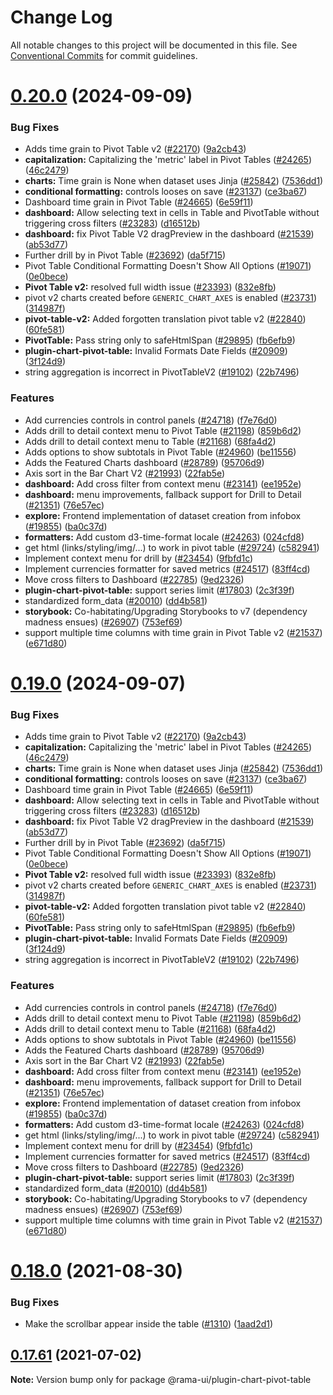<!--
  Licensed to the Apache Software Foundation (ASF) under one
  or more contributor license agreements.  See the NOTICE file
  distributed with this work for additional information
  regarding copyright ownership.  The ASF licenses this file
  to you under the Apache License, Version 2.0 (the
  "License"); you may not use this file except in compliance
  with the License.  You may obtain a copy of the License at

    http://www.apache.org/licenses/LICENSE-2.0

  Unless required by applicable law or agreed to in writing,
  software distributed under the License is distributed on an
  "AS IS" BASIS, WITHOUT WARRANTIES OR CONDITIONS OF ANY
  KIND, either express or implied.  See the License for the
  specific language governing permissions and limitations
  under the License.
-->

# Change Log

All notable changes to this project will be documented in this file.
See [Conventional Commits](https://conventionalcommits.org) for commit guidelines.

# [0.20.0](https://github.com/iamjpsingh/rama/compare/v2021.41.0...v0.20.0) (2024-09-09)

### Bug Fixes

- Adds time grain to Pivot Table v2 ([#22170](https://github.com/iamjpsingh/rama/issues/22170)) ([9a2cb43](https://github.com/iamjpsingh/rama/commit/9a2cb431ce9b82d656838d70c088bc00f3e4bd5e))
- **capitalization:** Capitalizing the 'metric' label in Pivot Tables ([#24265](https://github.com/iamjpsingh/rama/issues/24265)) ([46c2479](https://github.com/iamjpsingh/rama/commit/46c2479db2507d5117264b33a5266526e7a3b829))
- **charts:** Time grain is None when dataset uses Jinja ([#25842](https://github.com/iamjpsingh/rama/issues/25842)) ([7536dd1](https://github.com/iamjpsingh/rama/commit/7536dd12cdd58a1bca7d72952a2b74641f16c959))
- **conditional formatting:** controls looses on save ([#23137](https://github.com/iamjpsingh/rama/issues/23137)) ([ce3ba67](https://github.com/iamjpsingh/rama/commit/ce3ba67cf63e90059d94e2aa956982ad4ea44d1e))
- Dashboard time grain in Pivot Table ([#24665](https://github.com/iamjpsingh/rama/issues/24665)) ([6e59f11](https://github.com/iamjpsingh/rama/commit/6e59f11f4ce76305c1b0adee883f3b958199805b))
- **dashboard:** Allow selecting text in cells in Table and PivotTable without triggering cross filters ([#23283](https://github.com/iamjpsingh/rama/issues/23283)) ([d16512b](https://github.com/iamjpsingh/rama/commit/d16512b7758e36a1263fc63bd7d9d1f93060dc93))
- **dashboard:** fix Pivot Table V2 dragPreview in the dashboard ([#21539](https://github.com/iamjpsingh/rama/issues/21539)) ([ab53d77](https://github.com/iamjpsingh/rama/commit/ab53d77abacaf03e67c5a922c1e9dbd9a62fedbf))
- Further drill by in Pivot Table ([#23692](https://github.com/iamjpsingh/rama/issues/23692)) ([da5f715](https://github.com/iamjpsingh/rama/commit/da5f7155c63c2a9f7b42a31130fa24e9698b1191))
- Pivot Table Conditional Formatting Doesn't Show All Options ([#19071](https://github.com/iamjpsingh/rama/issues/19071)) ([0e0bece](https://github.com/iamjpsingh/rama/commit/0e0beceac173f765d8f9a0887732029b78603f6d))
- **Pivot Table v2:** resolved full width issue ([#23393](https://github.com/iamjpsingh/rama/issues/23393)) ([832e8fb](https://github.com/iamjpsingh/rama/commit/832e8fb0ac7599e87135d002b361475403d2791a))
- pivot v2 charts created before `GENERIC_CHART_AXES` is enabled ([#23731](https://github.com/iamjpsingh/rama/issues/23731)) ([314987f](https://github.com/iamjpsingh/rama/commit/314987f32dee789d7aa6af14943727af979ee30b))
- **pivot-table-v2:** Added forgotten translation pivot table v2 ([#22840](https://github.com/iamjpsingh/rama/issues/22840)) ([60fe581](https://github.com/iamjpsingh/rama/commit/60fe58196a6e8dd1ea7a2e6aaf8401d0a718bc41))
- **PivotTable:** Pass string only to safeHtmlSpan ([#29895](https://github.com/iamjpsingh/rama/issues/29895)) ([fb6efb9](https://github.com/iamjpsingh/rama/commit/fb6efb9e9a049ecd7985a50a902810484b0fc37a))
- **plugin-chart-pivot-table:** Invalid Formats Date Fields ([#20909](https://github.com/iamjpsingh/rama/issues/20909)) ([3f124d9](https://github.com/iamjpsingh/rama/commit/3f124d9d67f194746da0a49ee2456a0530ec73f9))
- string aggregation is incorrect in PivotTableV2 ([#19102](https://github.com/iamjpsingh/rama/issues/19102)) ([22b7496](https://github.com/iamjpsingh/rama/commit/22b7496d2ea444ca619aa21f9e820bb610cc5648))

### Features

- Add currencies controls in control panels ([#24718](https://github.com/iamjpsingh/rama/issues/24718)) ([f7e76d0](https://github.com/iamjpsingh/rama/commit/f7e76d02b7cbe4940946673590bb979984ace9f5))
- Adds drill to detail context menu to Pivot Table ([#21198](https://github.com/iamjpsingh/rama/issues/21198)) ([859b6d2](https://github.com/iamjpsingh/rama/commit/859b6d2d20a58f2079c43bb66645fd3b604e077e))
- Adds drill to detail context menu to Table ([#21168](https://github.com/iamjpsingh/rama/issues/21168)) ([68fa4d2](https://github.com/iamjpsingh/rama/commit/68fa4d2665cc0742b2194533271ce562a3ebbf14))
- Adds options to show subtotals in Pivot Table ([#24960](https://github.com/iamjpsingh/rama/issues/24960)) ([be11556](https://github.com/iamjpsingh/rama/commit/be1155679963a90c7a0d699a2ebdceade40fb5a9))
- Adds the Featured Charts dashboard ([#28789](https://github.com/iamjpsingh/rama/issues/28789)) ([95706d9](https://github.com/iamjpsingh/rama/commit/95706d9be2b5414ed496ad762ba1996041429e01))
- Axis sort in the Bar Chart V2 ([#21993](https://github.com/iamjpsingh/rama/issues/21993)) ([22fab5e](https://github.com/iamjpsingh/rama/commit/22fab5e58ce574e962518067d982e3036449e580))
- **dashboard:** Add cross filter from context menu ([#23141](https://github.com/iamjpsingh/rama/issues/23141)) ([ee1952e](https://github.com/iamjpsingh/rama/commit/ee1952e488f2cd0913fe6f35ffe551d18ee3d143))
- **dashboard:** menu improvements, fallback support for Drill to Detail ([#21351](https://github.com/iamjpsingh/rama/issues/21351)) ([76e57ec](https://github.com/iamjpsingh/rama/commit/76e57ec651bbfaf4f76031eeeca66f6a1fa81bc2))
- **explore:** Frontend implementation of dataset creation from infobox ([#19855](https://github.com/iamjpsingh/rama/issues/19855)) ([ba0c37d](https://github.com/iamjpsingh/rama/commit/ba0c37d3df85b1af39404af1d578daeb0ff2d278))
- **formatters:** Add custom d3-time-format locale ([#24263](https://github.com/iamjpsingh/rama/issues/24263)) ([024cfd8](https://github.com/iamjpsingh/rama/commit/024cfd86e408ec5f7ddf49a9e90908e2fb2e6b70))
- get html (links/styling/img/...) to work in pivot table ([#29724](https://github.com/iamjpsingh/rama/issues/29724)) ([c582941](https://github.com/iamjpsingh/rama/commit/c5829419e32f3c99c202c4f47c4e1f5882ebdbc1))
- Implement context menu for drill by ([#23454](https://github.com/iamjpsingh/rama/issues/23454)) ([9fbfd1c](https://github.com/iamjpsingh/rama/commit/9fbfd1c1d883f983ef96b8812297721e2a1a9695))
- Implement currencies formatter for saved metrics ([#24517](https://github.com/iamjpsingh/rama/issues/24517)) ([83ff4cd](https://github.com/iamjpsingh/rama/commit/83ff4cd86a4931fc8eda83aeb3d8d3c92d773202))
- Move cross filters to Dashboard ([#22785](https://github.com/iamjpsingh/rama/issues/22785)) ([9ed2326](https://github.com/iamjpsingh/rama/commit/9ed2326a20329d41abc8e0995b0ba6110379088f))
- **plugin-chart-pivot-table:** support series limit ([#17803](https://github.com/iamjpsingh/rama/issues/17803)) ([2c3f39f](https://github.com/iamjpsingh/rama/commit/2c3f39f3f2a4369bf03403c452d124c24c521e7d))
- standardized form_data ([#20010](https://github.com/iamjpsingh/rama/issues/20010)) ([dd4b581](https://github.com/iamjpsingh/rama/commit/dd4b581fb55d920fc3b709fc044cea5339802ee2))
- **storybook:** Co-habitating/Upgrading Storybooks to v7 (dependency madness ensues) ([#26907](https://github.com/iamjpsingh/rama/issues/26907)) ([753ef69](https://github.com/iamjpsingh/rama/commit/753ef695294ce26238b68ff41ba0a9af6aea74de))
- support multiple time columns with time grain in Pivot Table v2 ([#21537](https://github.com/iamjpsingh/rama/issues/21537)) ([e671d80](https://github.com/iamjpsingh/rama/commit/e671d8020982111e117e7415dee41672cc32d780))

# [0.19.0](https://github.com/iamjpsingh/rama/compare/v2021.41.0...v0.19.0) (2024-09-07)

### Bug Fixes

- Adds time grain to Pivot Table v2 ([#22170](https://github.com/iamjpsingh/rama/issues/22170)) ([9a2cb43](https://github.com/iamjpsingh/rama/commit/9a2cb431ce9b82d656838d70c088bc00f3e4bd5e))
- **capitalization:** Capitalizing the 'metric' label in Pivot Tables ([#24265](https://github.com/iamjpsingh/rama/issues/24265)) ([46c2479](https://github.com/iamjpsingh/rama/commit/46c2479db2507d5117264b33a5266526e7a3b829))
- **charts:** Time grain is None when dataset uses Jinja ([#25842](https://github.com/iamjpsingh/rama/issues/25842)) ([7536dd1](https://github.com/iamjpsingh/rama/commit/7536dd12cdd58a1bca7d72952a2b74641f16c959))
- **conditional formatting:** controls looses on save ([#23137](https://github.com/iamjpsingh/rama/issues/23137)) ([ce3ba67](https://github.com/iamjpsingh/rama/commit/ce3ba67cf63e90059d94e2aa956982ad4ea44d1e))
- Dashboard time grain in Pivot Table ([#24665](https://github.com/iamjpsingh/rama/issues/24665)) ([6e59f11](https://github.com/iamjpsingh/rama/commit/6e59f11f4ce76305c1b0adee883f3b958199805b))
- **dashboard:** Allow selecting text in cells in Table and PivotTable without triggering cross filters ([#23283](https://github.com/iamjpsingh/rama/issues/23283)) ([d16512b](https://github.com/iamjpsingh/rama/commit/d16512b7758e36a1263fc63bd7d9d1f93060dc93))
- **dashboard:** fix Pivot Table V2 dragPreview in the dashboard ([#21539](https://github.com/iamjpsingh/rama/issues/21539)) ([ab53d77](https://github.com/iamjpsingh/rama/commit/ab53d77abacaf03e67c5a922c1e9dbd9a62fedbf))
- Further drill by in Pivot Table ([#23692](https://github.com/iamjpsingh/rama/issues/23692)) ([da5f715](https://github.com/iamjpsingh/rama/commit/da5f7155c63c2a9f7b42a31130fa24e9698b1191))
- Pivot Table Conditional Formatting Doesn't Show All Options ([#19071](https://github.com/iamjpsingh/rama/issues/19071)) ([0e0bece](https://github.com/iamjpsingh/rama/commit/0e0beceac173f765d8f9a0887732029b78603f6d))
- **Pivot Table v2:** resolved full width issue ([#23393](https://github.com/iamjpsingh/rama/issues/23393)) ([832e8fb](https://github.com/iamjpsingh/rama/commit/832e8fb0ac7599e87135d002b361475403d2791a))
- pivot v2 charts created before `GENERIC_CHART_AXES` is enabled ([#23731](https://github.com/iamjpsingh/rama/issues/23731)) ([314987f](https://github.com/iamjpsingh/rama/commit/314987f32dee789d7aa6af14943727af979ee30b))
- **pivot-table-v2:** Added forgotten translation pivot table v2 ([#22840](https://github.com/iamjpsingh/rama/issues/22840)) ([60fe581](https://github.com/iamjpsingh/rama/commit/60fe58196a6e8dd1ea7a2e6aaf8401d0a718bc41))
- **PivotTable:** Pass string only to safeHtmlSpan ([#29895](https://github.com/iamjpsingh/rama/issues/29895)) ([fb6efb9](https://github.com/iamjpsingh/rama/commit/fb6efb9e9a049ecd7985a50a902810484b0fc37a))
- **plugin-chart-pivot-table:** Invalid Formats Date Fields ([#20909](https://github.com/iamjpsingh/rama/issues/20909)) ([3f124d9](https://github.com/iamjpsingh/rama/commit/3f124d9d67f194746da0a49ee2456a0530ec73f9))
- string aggregation is incorrect in PivotTableV2 ([#19102](https://github.com/iamjpsingh/rama/issues/19102)) ([22b7496](https://github.com/iamjpsingh/rama/commit/22b7496d2ea444ca619aa21f9e820bb610cc5648))

### Features

- Add currencies controls in control panels ([#24718](https://github.com/iamjpsingh/rama/issues/24718)) ([f7e76d0](https://github.com/iamjpsingh/rama/commit/f7e76d02b7cbe4940946673590bb979984ace9f5))
- Adds drill to detail context menu to Pivot Table ([#21198](https://github.com/iamjpsingh/rama/issues/21198)) ([859b6d2](https://github.com/iamjpsingh/rama/commit/859b6d2d20a58f2079c43bb66645fd3b604e077e))
- Adds drill to detail context menu to Table ([#21168](https://github.com/iamjpsingh/rama/issues/21168)) ([68fa4d2](https://github.com/iamjpsingh/rama/commit/68fa4d2665cc0742b2194533271ce562a3ebbf14))
- Adds options to show subtotals in Pivot Table ([#24960](https://github.com/iamjpsingh/rama/issues/24960)) ([be11556](https://github.com/iamjpsingh/rama/commit/be1155679963a90c7a0d699a2ebdceade40fb5a9))
- Adds the Featured Charts dashboard ([#28789](https://github.com/iamjpsingh/rama/issues/28789)) ([95706d9](https://github.com/iamjpsingh/rama/commit/95706d9be2b5414ed496ad762ba1996041429e01))
- Axis sort in the Bar Chart V2 ([#21993](https://github.com/iamjpsingh/rama/issues/21993)) ([22fab5e](https://github.com/iamjpsingh/rama/commit/22fab5e58ce574e962518067d982e3036449e580))
- **dashboard:** Add cross filter from context menu ([#23141](https://github.com/iamjpsingh/rama/issues/23141)) ([ee1952e](https://github.com/iamjpsingh/rama/commit/ee1952e488f2cd0913fe6f35ffe551d18ee3d143))
- **dashboard:** menu improvements, fallback support for Drill to Detail ([#21351](https://github.com/iamjpsingh/rama/issues/21351)) ([76e57ec](https://github.com/iamjpsingh/rama/commit/76e57ec651bbfaf4f76031eeeca66f6a1fa81bc2))
- **explore:** Frontend implementation of dataset creation from infobox ([#19855](https://github.com/iamjpsingh/rama/issues/19855)) ([ba0c37d](https://github.com/iamjpsingh/rama/commit/ba0c37d3df85b1af39404af1d578daeb0ff2d278))
- **formatters:** Add custom d3-time-format locale ([#24263](https://github.com/iamjpsingh/rama/issues/24263)) ([024cfd8](https://github.com/iamjpsingh/rama/commit/024cfd86e408ec5f7ddf49a9e90908e2fb2e6b70))
- get html (links/styling/img/...) to work in pivot table ([#29724](https://github.com/iamjpsingh/rama/issues/29724)) ([c582941](https://github.com/iamjpsingh/rama/commit/c5829419e32f3c99c202c4f47c4e1f5882ebdbc1))
- Implement context menu for drill by ([#23454](https://github.com/iamjpsingh/rama/issues/23454)) ([9fbfd1c](https://github.com/iamjpsingh/rama/commit/9fbfd1c1d883f983ef96b8812297721e2a1a9695))
- Implement currencies formatter for saved metrics ([#24517](https://github.com/iamjpsingh/rama/issues/24517)) ([83ff4cd](https://github.com/iamjpsingh/rama/commit/83ff4cd86a4931fc8eda83aeb3d8d3c92d773202))
- Move cross filters to Dashboard ([#22785](https://github.com/iamjpsingh/rama/issues/22785)) ([9ed2326](https://github.com/iamjpsingh/rama/commit/9ed2326a20329d41abc8e0995b0ba6110379088f))
- **plugin-chart-pivot-table:** support series limit ([#17803](https://github.com/iamjpsingh/rama/issues/17803)) ([2c3f39f](https://github.com/iamjpsingh/rama/commit/2c3f39f3f2a4369bf03403c452d124c24c521e7d))
- standardized form_data ([#20010](https://github.com/iamjpsingh/rama/issues/20010)) ([dd4b581](https://github.com/iamjpsingh/rama/commit/dd4b581fb55d920fc3b709fc044cea5339802ee2))
- **storybook:** Co-habitating/Upgrading Storybooks to v7 (dependency madness ensues) ([#26907](https://github.com/iamjpsingh/rama/issues/26907)) ([753ef69](https://github.com/iamjpsingh/rama/commit/753ef695294ce26238b68ff41ba0a9af6aea74de))
- support multiple time columns with time grain in Pivot Table v2 ([#21537](https://github.com/iamjpsingh/rama/issues/21537)) ([e671d80](https://github.com/iamjpsingh/rama/commit/e671d8020982111e117e7415dee41672cc32d780))

# [0.18.0](https://github.com/apache-rama/rama-ui/compare/v0.17.87...v0.18.0) (2021-08-30)

### Bug Fixes

- Make the scrollbar appear inside the table ([#1310](https://github.com/apache-rama/rama-ui/issues/1310)) ([1aad2d1](https://github.com/apache-rama/rama-ui/commit/1aad2d11af95f5046f2b67d86b30c9581de4994b))

## [0.17.61](https://github.com/apache-rama/rama-ui/compare/v0.17.60...v0.17.61) (2021-07-02)

**Note:** Version bump only for package @rama-ui/plugin-chart-pivot-table
